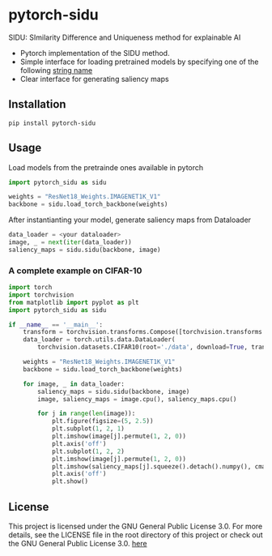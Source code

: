 # **pytorch-sidu**
SIDU: SImilarity Difference and Uniqueness method for explainable AI

- Pytorch implementation of the SIDU method. 
- Simple interface for loading pretrained models by specifying one of the following [string name](https://pytorch.org/vision/stable/models.html#table-of-all-available-classification-weights)
- Clear interface for generating saliency maps

## Installation

```
pip install pytorch-sidu
```


## Usage

Load models from the pretrainde ones available in pytorch

```py
import pytorch_sidu as sidu

weights = "ResNet18_Weights.IMAGENET1K_V1"
backbone = sidu.load_torch_backbone(weights)
```

After instantianting your model, generate saliency maps from Dataloader

```py
data_loader = <your dataloader>
image, _ = next(iter(data_loader))
saliency_maps = sidu.sidu(backbone, image)
```

### A complete example on CIFAR-10

```py
import torch
import torchvision
from matplotlib import pyplot as plt
import pytorch_sidu as sidu

if __name__ == '__main__':
    transform = torchvision.transforms.Compose([torchvision.transforms.Resize((256, 256)), torchvision.transforms.ToTensor()])
    data_loader = torch.utils.data.DataLoader(
        torchvision.datasets.CIFAR10(root='./data', download=True, transform=transform), batch_size=2)

    weights = "ResNet18_Weights.IMAGENET1K_V1"
    backbone = sidu.load_torch_backbone(weights)

    for image, _ in data_loader:
        saliency_maps = sidu.sidu(backbone, image)
        image, saliency_maps = image.cpu(), saliency_maps.cpu()

        for j in range(len(image)):
            plt.figure(figsize=(5, 2.5))
            plt.subplot(1, 2, 1)
            plt.imshow(image[j].permute(1, 2, 0))
            plt.axis('off')
            plt.subplot(1, 2, 2)
            plt.imshow(image[j].permute(1, 2, 0))
            plt.imshow(saliency_maps[j].squeeze().detach().numpy(), cmap='jet', alpha=0.4)
            plt.axis('off')
            plt.show()
```

## License

This project is licensed under the GNU General Public License 3.0. For more details, see the LICENSE file in the root directory of this project or check out the GNU General Public License 3.0. [here](https://www.gnu.org/licenses/gpl-3.0.html)